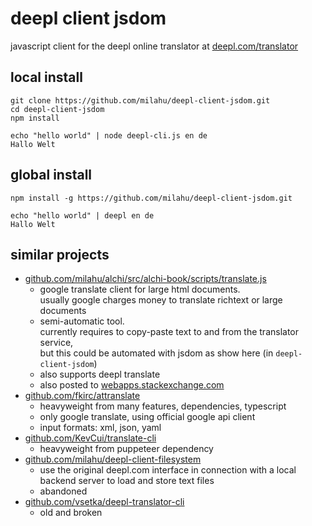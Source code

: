 # deepl client jsdom

javascript client for the deepl online translator at [deepl.com/translator](https://www.deepl.com/translator)

## local install

```
git clone https://github.com/milahu/deepl-client-jsdom.git
cd deepl-client-jsdom
npm install

echo "hello world" | node deepl-cli.js en de
Hallo Welt
```

## global install

```
npm install -g https://github.com/milahu/deepl-client-jsdom.git

echo "hello world" | deepl en de
Hallo Welt
```

## similar projects

* [github.com/milahu/alchi/src/alchi-book/scripts/translate.js](https://github.com/milahu/alchi/blob/master/src/alchi-book/scripts/translate.js)
  * google translate client for large html documents.  
    usually google charges money to translate richtext or large documents
  * semi-automatic tool.  
    currently requires to copy-paste text to and from the translator service,  
    but this could be automated with jsdom as show here (in `deepl-client-jsdom`)
  * also supports deepl translate
  * also posted to [webapps.stackexchange.com](https://webapps.stackexchange.com/a/154694/273346)
* [github.com/fkirc/attranslate](https://github.com/fkirc/attranslate)
  * heavyweight from many features, dependencies, typescript
  * only google translate, using official google api client
  * input formats: xml, json, yaml
* [github.com/KevCui/translate-cli](https://github.com/KevCui/translate-cli)
  * heavyweight from puppeteer dependency
* [github.com/milahu/deepl-client-filesystem](https://github.com/milahu/deepl-client-filesystem)
  * use the original deepl.com interface in connection with a local backend server to load and store text files
  * abandoned
* [github.com/vsetka/deepl-translator-cli](https://github.com/vsetka/deepl-translator-cli)
  * old and broken
